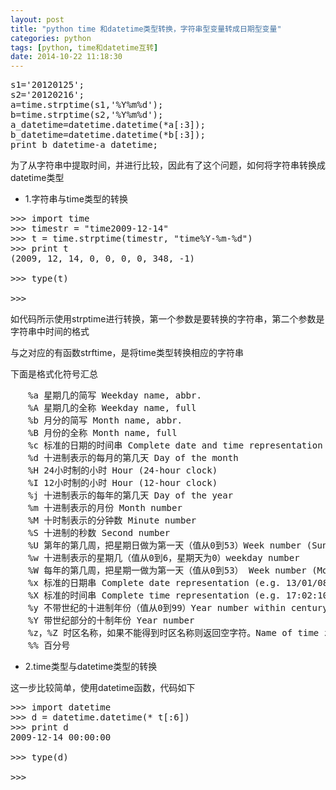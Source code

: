 ```yaml
---
layout: post
title: "python time 和datetime类型转换，字符串型变量转成日期型变量"
categories: python 
tags: [python, time和datetime互转]
date: 2014-10-22 11:18:30
---
```


<pre>
s1='20120125';
s2='20120216';
a=time.strptime(s1,'%Y%m%d');
b=time.strptime(s2,'%Y%m%d');
a_datetime=datetime.datetime(*a[:3]);
b_datetime=datetime.datetime(*b[:3]);
print b_datetime-a_datetime;
</pre>

 


为了从字符串中提取时间，并进行比较，因此有了这个问题，如何将字符串转换成datetime类型

 

* 1.字符串与time类型的转换

<pre>
>>> import time
>>> timestr = "time2009-12-14"
>>> t = time.strptime(timestr, "time%Y-%m-%d")
>>> print t
(2009, 12, 14, 0, 0, 0, 0, 348, -1)

>>> type(t)
<type 'time.struct_time'>
>>>
</pre>

 

如代码所示使用strptime进行转换，第一个参数是要转换的字符串，第二个参数是字符串中时间的格式

 

与之对应的有函数strftime，是将time类型转换相应的字符串

 

下面是格式化符号汇总

<pre>
　　%a 星期几的简写 Weekday name, abbr.
　　%A 星期几的全称 Weekday name, full
　　%b 月分的简写 Month name, abbr.
　　%B 月份的全称 Month name, full
　　%c 标准的日期的时间串 Complete date and time representation
　　%d 十进制表示的每月的第几天 Day of the month
　　%H 24小时制的小时 Hour (24-hour clock)
　　%I 12小时制的小时 Hour (12-hour clock)
　　%j 十进制表示的每年的第几天 Day of the year
　　%m 十进制表示的月份 Month number
　　%M 十时制表示的分钟数 Minute number
　　%S 十进制的秒数 Second number
　　%U 第年的第几周，把星期日做为第一天（值从0到53）Week number (Sunday first weekday)
　　%w 十进制表示的星期几（值从0到6，星期天为0）weekday number
　　%W 每年的第几周，把星期一做为第一天（值从0到53） Week number (Monday first weekday)
　　%x 标准的日期串 Complete date representation (e.g. 13/01/08)
　　%X 标准的时间串 Complete time representation (e.g. 17:02:10)
　　%y 不带世纪的十进制年份（值从0到99）Year number within century
　　%Y 带世纪部分的十制年份 Year number
　　%z，%Z 时区名称，如果不能得到时区名称则返回空字符。Name of time zone
　　%% 百分号
</pre>

 

 

* 2.time类型与datetime类型的转换

 

这一步比较简单，使用datetime函数，代码如下

<pre>
>>> import datetime
>>> d = datetime.datetime(* t[:6])
>>> print d
2009-12-14 00:00:00

>>> type(d)
<type 'datetime.datetime'>
>>> 

</pre>
